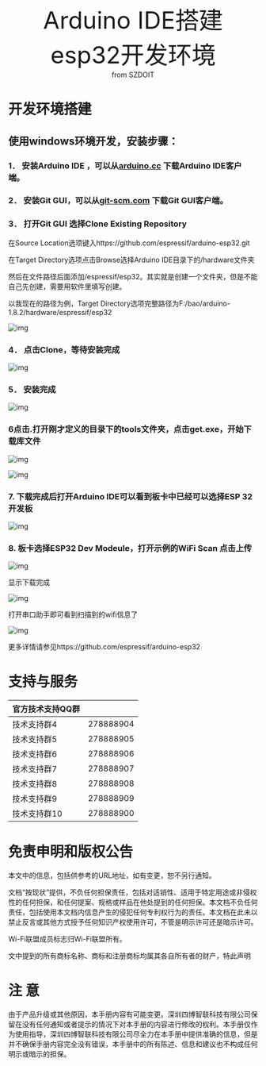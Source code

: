 <center> <font size=10> Arduino IDE搭建esp32开发环境 </font></center>

<center> from SZDOIT </center>

# 开发环境搭建

## 使用windows环境开发，安装步骤：

### 1． 安装Arduino IDE ，可以从[arduino.cc](https://github.com/SmartArduino/zhdocs/raw/master/zhESPSeries/ESP32/ArduinoEnvironment/https://www.arduino.cc/en/Main/Software) 下载Arduino IDE客户端。

### 2． 安装Git GUI，可以从[git-scm.com](https://github.com/SmartArduino/zhdocs/raw/master/zhESPSeries/ESP32/ArduinoEnvironment/https://git-scm.com/download/win) 下载Git GUI客户端。

### 3． 打开Git GUI 选择Clone Existing Repository

在Source Location选项键入https://github.com/espressif/arduino-esp32.git

在Target Directory选项点击Browse选择Arduino IDE目录下的/hardware文件夹

然后在文件路径后面添加/espressif/esp32。其实就是创建一个文件夹，但是不能自己先创建，需要用软件里填写创建。

以我现在的路径为例，Target Directory选项完整路径为F:/bao/arduino-1.8.2/hardware/espressif/esp32

![img](https://github.com/SmartArduino/zhdocs/raw/master/zhESPSeries/ESP32/ArduinoEnvironment/wps1.jpg) 

### 4． 点击Clone，等待安装完成

![img](https://github.com/SmartArduino/zhdocs/raw/master/zhESPSeries/ESP32/ArduinoEnvironment/wps2.jpg) 

### 5． 安装完成

![img](https://github.com/SmartArduino/zhdocs/raw/master/zhESPSeries/ESP32/ArduinoEnvironment/wps3.jpg) 

### 6点击.打开刚才定义的目录下的tools文件夹，点击get.exe，开始下载库文件

![img](https://github.com/SmartArduino/zhdocs/raw/master/zhESPSeries/ESP32/ArduinoEnvironment/wps4.jpg) 

![img](https://github.com/SmartArduino/zhdocs/raw/master/zhESPSeries/ESP32/ArduinoEnvironment/wps5.jpg) 

### 7. 下载完成后打开Arduino IDE可以看到板卡中已经可以选择ESP 32开发板

![img](https://github.com/SmartArduino/zhdocs/raw/master/zhESPSeries/ESP32/ArduinoEnvironment/wps6.jpg) 

### 8. 板卡选择ESP32 Dev Modeule，打开示例的WiFi Scan 点击上传

![img](https://github.com/SmartArduino/zhdocs/raw/master/zhESPSeries/ESP32/ArduinoEnvironment/wps7.jpg) 

显示下载完成

![img](https://github.com/SmartArduino/zhdocs/raw/master/zhESPSeries/ESP32/ArduinoEnvironment/wps8.jpg) 

打开串口助手即可看到扫描到的wifi信息了

![img](https://github.com/SmartArduino/zhdocs/raw/master/zhESPSeries/ESP32/ArduinoEnvironment/wps9.jpg)

更多详情请参见https://github.com/espressif/arduino-esp32

# 支持与服务

| 官方技术支持QQ群 |           |
| :--------------- | --------- |
| 技术支持群4      | 278888904 |
| 技术支持群5      | 278888905 |
| 技术支持群6      | 278888906 |
| 技术支持群7      | 278888907 |
| 技术支持群8      | 278888908 |
| 技术支持群9      | 278888909 |
| 技术支持群10     | 278888900 |

# 免责申明和版权公告

本文中的信息，包括供参考的URL地址，如有变更，恕不另行通知。 

文档“按现状”提供，不负任何担保责任，包括对适销性、适用于特定用途或非侵权性的任何担保，和任何提案、规格或样品在他处提到的任何担保。本文档不负任何责任，包括使用本文档内信息产生的侵犯任何专利权行为的责任。本文档在此未以禁止反言或其他方式授予任何知识产权使用许可，不管是明示许可还是暗示许可。 

Wi-Fi联盟成员标志归Wi-Fi联盟所有。

文中提到的所有商标名称、商标和注册商标均属其各自所有者的财产，特此声明 

# 注 意

由于产品升级或其他原因，本手册内容有可能变更。深圳四博智联科技有限公司保留在没有任何通知或者提示的情况下对本手册的内容进行修改的权利。本手册仅作为使用指导，深圳四博智联科技有限公司尽全力在本手册中提供准确的信息，但是并不确保手册内容完全没有错误，本手册中的所有陈述、信息和建议也不构成任何明示或暗示的担保。



